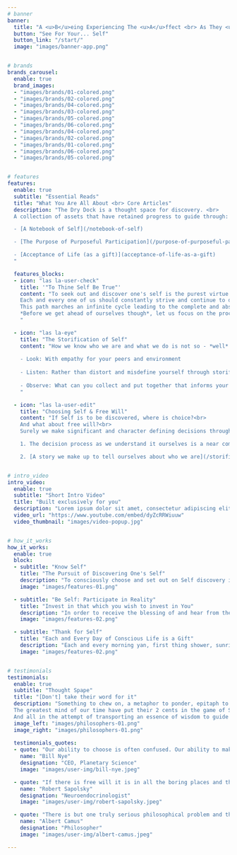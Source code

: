```yaml
---
# banner
banner:
  title: "A <u>B</u>eing Experiencing The <u>A</u>ffect <br> As They <u>Become</u>"
  button: "See For Your... Self"
  button_link: "/start/"
  image: "images/banner-app.png"


# brands
brands_carousel:
  enable: true
  brand_images:
  - "images/brands/01-colored.png"
  - "images/brands/02-colored.png"
  - "images/brands/04-colored.png"
  - "images/brands/03-colored.png"
  - "images/brands/05-colored.png"
  - "images/brands/06-colored.png"
  - "images/brands/04-colored.png"
  - "images/brands/02-colored.png"
  - "images/brands/01-colored.png"
  - "images/brands/06-colored.png"
  - "images/brands/05-colored.png"


# features
features:
  enable: true
  subtitle: "Essential Reads"
  title: "What You Are All About <br> Core Articles"
  description: "The Dry Dock is a thought space for discovery. <br> 
  A collection of assets that have retained progress to guide through:

  - [A Notebook of Self](/notebook-of-self)  

  - [The Purpose of Purposeful Participation](/purpose-of-purposeful-participation)

  - [Acceptance of Life (as a gift)](acceptance-of-life-as-a-gift)
  "

  features_blocks:
  - icon: "las la-user-check"
    title: '"To Thine Self Be True"'
    content: "To seek out and discover one's self is the purest virtue of individuality.
    Each and every one of us should constantly strive and continue to do so. <br>
    This path marches an infinite cycle leading to the complete and absolute loss of the bounds between self and surrounding. <br><br>
    *Before we get ahead of ourselves though*, let us focus on the process of self discovery.
    "

  - icon: "las la-eye"
    title: "The Storification of Self"
    content: "How we know who we are and what we do is not so - *well*... **known**. 
    
    - Look: With empathy for your peers and environment
    
    - Listen: Rather than distort and misdefine yourself through storification and narrative
    
    - Observe: What can you collect and put together that informs your immediate reality about who you are
    "

  - icon: "las la-user-edit"
    title: "Choosing Self & Free Will"
    content: "If Self is to be discovered, where is choice?<br>
    And what about free will?<br>
    Surely we make significant and character defining decisions throughout our lives that have to do with who we are; However:<br>

    1. The decision process as we understand it ourselves is a near complete illusion

    2. [A story we make up to tell ourselves about who we are](/storification-of-self)."


# intro_video
intro_video:   
  enable: true
  subtitle: "Short Intro Video"
  title: "Built exclusively for you"
  description: "Lorem ipsum dolor sit amet, consectetur adipiscing elit. Morbi egestas <br> Werat viverra id et aliquet. vulputate egestas sollicitudin."
  video_url: "https://www.youtube.com/embed/dyZcRRWiuuw"
  video_thumbnail: "images/video-popup.jpg"


# how_it_works
how_it_works:   
  enable: true
  block:
  - subtitle: "Know Self"
    title: "The Pursuit of Discovering One's Self"
    description: "To consciously choose and set out on Self discovery is a journey of all times. The Tale of old, Folk, Nursery Rhymes and others all share such quests. Calming the fire and lava outside by calming the storm within. All of which require the hero to undergo serious acts of valor in order to put to use such an important claim to Self-knowledge."
    image: "images/features-01.png"

  - subtitle: "Be Self: Participate in Reality"
    title: "Invest in that which you wish to invest in You"
    description: "In order to receive the blessing of and hear from the Universe, one must participate in reality. In the reality they desire to invest in and be invested in."
    image: "images/features-02.png"

  - subtitle: "Thank for Self"
    title: "Each and Every Day of Conscious Life is a Gift"
    description: "Each and every morning yan, first thing shower, sunrise cigarette, or annoying alarm accompanies The Gift of Life's breadth - delivered to us daily. Receiving this with no requirements or debts and so often is a gift so valuable and so rare. Each of us on a unique commodity timer."
    image: "images/features-02.png"


# testimonials
testimonials:   
  enable: true
  subtitle: "Thought Spape"
  title: "[Don't] take their word for it"
  description: "Something to chew on, a metaphor to ponder, epitaph to meditate on.<br>
  The greatest mind of our time have put their 2 cents in the game of Self, Discovery, Participation.<br>
  And all in the attempt of transporting an essence of wisdom to guide thyself."
  image_left: "images/philosophers-01.png"
  image_right: "images/philosophers-01.png"
  
  testimonials_quotes:
  - quote: "Our ability to choose is often confused. Our ability to make choices is often affect by our the environment, our experience, and our biochemistry; the shape of our brain"
    name: "Bill Nye"
    designation: "CEO, Planetary Science"
    image: "images/user-img/bill-nye.jpeg"

  - quote: "If there is free will it is in all the boring places and those places are getting more and more cramped ... In reality I don't think there is any freewill at all"
    name: "Robert Sapolsky"
    designation: "Neuroendocrinologist"
    image: "images/user-img/robert-sapolsky.jpeg"

  - quote: "There is but one truly serious philosophical problem and that is suicide"
    name: "Albert Camus"
    designation: "Philosopher"
    image: "images/user-img/albert-camus.jpeg"

---
```

